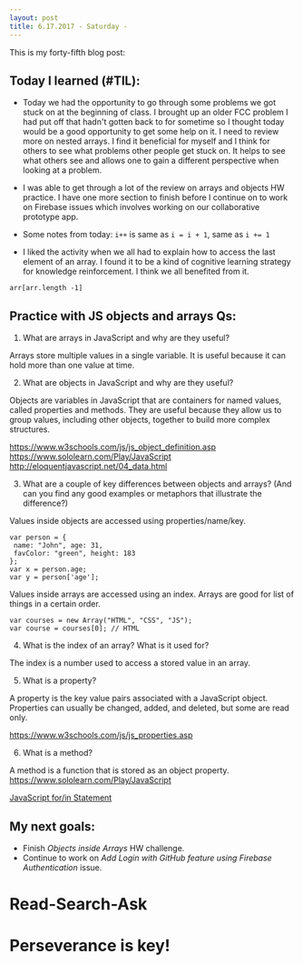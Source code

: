 ```yaml
---
layout: post
title: 6.17.2017 - Saturday - 
---
```


This is my forty-fifth blog post: 

## Today I learned (#TIL):   

- Today we had the opportunity to go through some problems we got stuck on at the beginning of class.  I brought up an older FCC problem I had put off that hadn't gotten back to for sometime so I thought today would be a good opportunity to get some help on it.  I need to review more on nested arrays.  I find it beneficial for myself and I think for others to see what problems other people get stuck on.  It helps to see what others see and allows one to gain a different perspective when looking at a problem.  

- I was able to get through a lot of the review on arrays and objects HW practice.  I have one more section to finish before I continue on to work on Firebase issues which involves working on our collaborative prototype app.

- Some notes from today:
```i++``` is same as ```i = i + 1```, same as ```i += 1```

- I liked the activity when we all had to explain how to access the last element of an array.  I found it to be a kind of cognitive learning strategy for knowledge reinforcement.  I think we all benefited from it. 

```arr[arr.length -1]```


## Practice with JS objects and arrays Qs:

1) What are arrays in JavaScript and why are they useful?

Arrays store multiple values in a single variable. It is useful because it can hold more than one value at time. 


2) What are objects in JavaScript and why are they useful?

Objects are variables in JavaScript that are containers for named values, called properties and methods.  They are useful because they allow us to group values, including other objects, together to build more complex structures.

https://www.w3schools.com/js/js_object_definition.asp
https://www.sololearn.com/Play/JavaScript
http://eloquentjavascript.net/04_data.html


3) What are a couple of key differences between objects and arrays? (And can you find any good examples or metaphors that illustrate the difference?)

Values inside objects are accessed using properties/name/key.


```
var person = {
 name: "John", age: 31, 
 favColor: "green", height: 183
};
var x = person.age;
var y = person['age'];
```

Values inside arrays are accessed using an index.  Arrays are good for list of things in a certain order. 


```
var courses = new Array("HTML", "CSS", "JS"); 
var course = courses[0]; // HTML
```

4) What is the index of an array? What is it used for?

The index is a number used to access a stored value in an array. 


5) What is a property?

A property is the key value pairs associated with a JavaScript object.
Properties can usually be changed, added, and deleted, but some are read only.

https://www.w3schools.com/js/js_properties.asp


6) What is a method?

A method is a function that is stored as an object property. 
https://www.sololearn.com/Play/JavaScript


[JavaScript for/in Statement](https://www.w3schools.com/jsref/jsref_forin.asp)


## My next goals:
- Finish _Objects inside Arrays_ HW challenge.
- Continue to work on _Add Login with GitHub feature using Firebase Authentication_ issue.


# Read-Search-Ask

# Perseverance is key!







